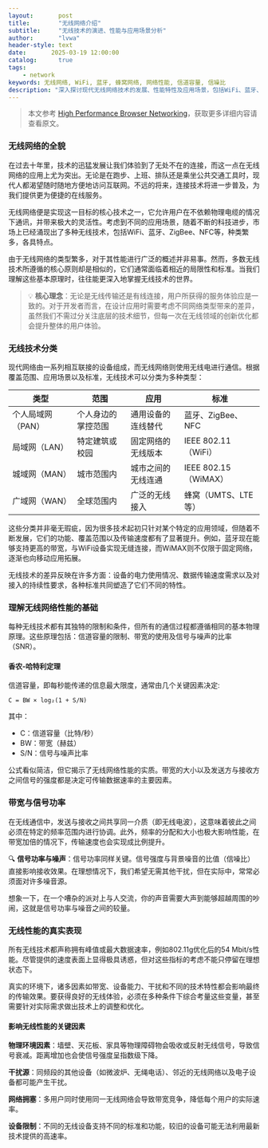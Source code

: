 ```yaml
---
layout:       post
title:        "无线网络介绍"
subtitle:     "无线技术的演进、性能与应用场景分析"
author:       "lvwa"
header-style: text
date:       2025-03-19 12:00:00
catalog:      true
tags:
    - network
keywords: 无线网络, WiFi, 蓝牙, 蜂窝网络, 网络性能, 信道容量, 信噪比
description: "深入探讨现代无线网络技术的发展、性能特性及应用场景，包括WiFi、蓝牙、蜂窝网络等多种无线通信方式的比较与分析。"
---
```


> 本文参考 [High Performance Browser Networking](https://hpbn.co/introduction-to-wireless-networks/)，获取更多详细内容请查看原文。

### 无线网络的全貌

在过去十年里，技术的迅猛发展让我们体验到了无处不在的连接，而这一点在无线网络的应用上尤为突出。无论是在跑步、上班、排队还是乘坐公共交通工具时，现代人都渴望随时随地方便地访问互联网。不远的将来，连接技术将进一步普及，为我们提供更为便捷的在线服务。

无线网络便是实现这一目标的核心技术之一，它允许用户在不依赖物理电缆的情况下通讯，并带来极大的灵活性。考虑到不同的应用场景，随着不断的科技进步，市场上已经涌现出了多种无线技术，包括WiFi、蓝牙、ZigBee、NFC等，种类繁多，各具特点。

由于无线网络的类型繁多，对于其性能进行广泛的概述并非易事。然而，多数无线技术所遵循的核心原则却是相似的，它们通常面临着相近的局限性和标准。当我们理解这些基本原理时，往往能更深入地掌握无线技术的世界。

> 💡 **核心理念**：无论是无线传输还是有线连接，用户所获得的服务体验应是一致的。对于开发者而言，在设计应用时需要考虑不同网络类型带来的差异，虽然我们不需过分关注底层的技术细节，但每一次在无线领域的创新优化都会提升整体的用户体验。

### 无线技术分类

现代网络由一系列相互联接的设备组成，而无线网络则使用无线电进行通信。根据覆盖范围、应用场景以及标准，无线技术可以分类为多种类型：

|类型|范围|应用|标准|
|---|---|---|---|
|个人局域网（PAN）|个人身边的掌控范围|通用设备的连线替代|蓝牙、ZigBee、NFC|
|局域网（LAN）|特定建筑或校园|固定网络的无线版本|IEEE 802.11（WiFi）|
|城域网（MAN）|城市范围内|城市之间的无线连通|IEEE 802.15（WiMAX）|
|广域网（WAN）|全球范围内|广泛的无线接入|蜂窝（UMTS、LTE等）|

这些分类并非毫无瑕疵，因为很多技术起初只针对某个特定的应用领域，但随着不断发展，它们的功能、覆盖范围以及传输速度都有了显著提升。例如，蓝牙现在能够支持更高的带宽，与WiFi设备实现无缝连接，而WiMAX则不仅限于固定网络，逐渐也向移动应用拓展。

无线技术的差异反映在许多方面：设备的电力使用情况、数据传输速度需求以及对接入的持续性要求，各种标准共同塑造了它们不同的特性。

### 理解无线网络性能的基础

每种无线技术都有其独特的限制和条件，但所有的通信过程都遵循相同的基本物理原理。这些原理包括：信道容量的限制、带宽的使用及信号与噪声的比率（SNR）。

#### 香农-哈特利定理

信道容量，即每秒能传递的信息最大限度，通常由几个关键因素决定:

```
C = BW × log₂(1 + S/N)
```

其中：
- C：信道容量（比特/秒）
- BW：带宽（赫兹）
- S/N：信号与噪声比率


公式看似简洁，但它揭示了无线网络性能的实质。带宽的大小以及发送方与接收方之间信号的强度都是决定可传输数据速率的主要因素。

### 带宽与信号功率

在无线通信中，发送与接收之间共享同一介质（即无线电波），这意味着彼此之间必须在特定的频率范围内进行协调。此外，频率的分配和大小也极大影响性能，在带宽加倍的情况下，传输速度也会实现成比例提升。

🔍 **信号功率与噪声**：信号功率同样关键。信号强度与背景噪音的比值（信噪比）直接影响接收效果。在理想情况下，我们希望无需其他干扰，但在实际中，常常必须面对许多噪音源。

想象一下，在一个嘈杂的派对上与人交流，你的声音需要大声到能够超越周围的吵闹，这就是信号功率与噪音之间的较量。

### 无线性能的真实表现

所有无线技术都声称拥有峰值或最大数据速率，例如802.11g优化后的54 Mbit/s性能。尽管提供的速度表面上显得极具诱惑，但对这些指标的考虑不能只停留在理想状态下。


真实的环境下，诸多因素如带宽、设备能力、干扰和不同的技术特性都会影响最终的传输效果。要获得良好的无线体验，必须在多种条件下综合考量这些变量，甚至需要针对实际需求做出技术上的调整和优化。

#### 影响无线性能的关键因素

**物理环境因素**：墙壁、天花板、家具等物理障碍物会吸收或反射无线信号，导致信号衰减。距离增加也会使信号强度呈指数级下降。

**干扰源**：同频段的其他设备（如微波炉、无绳电话）、邻近的无线网络以及电子设备都可能产生干扰。

**网络拥塞**：多用户同时使用同一无线网络会导致带宽竞争，降低每个用户的实际速率。

**设备限制**：不同的无线设备支持不同的标准和功能，较旧的设备可能无法利用最新技术提供的高速率。

